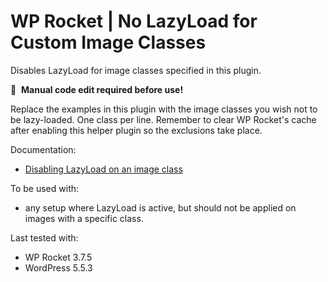 # WP Rocket | No LazyLoad for Custom Image Classes

Disables LazyLoad for image classes specified in this plugin.

📝&#160;&#160;**Manual code edit required before use!**

Replace the examples in this plugin with the image classes you wish not to be lazy-loaded. One class per line.
Remember to clear WP Rocket's cache after enabling this helper plugin so the exclusions take place.

Documentation:
* [Disabling LazyLoad on an image class](https://docs.wp-rocket.me/article/15-disabling-lazy-load-on-specific-images#image-class)

To be used with:
* any setup where LazyLoad is active, but should not be applied on images with a specific class.

Last tested with:
* WP Rocket 3.7.5
* WordPress 5.5.3
